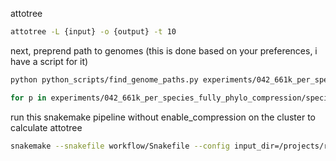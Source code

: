 attotree

```bash
attotree -L {input} -o {output} -t 10
```

next, preprend path to genomes (this is done based on your preferences, i have a script for it)

```bash
python python_scripts/find_genome_paths.py experiments/042_661k_per_species_fully_phylo_compression/species_clusters/dustbins.txt ~/data/661k/gziped_full/ experiments/042_661k_per_species_fully_phylo_compression/species_clusters_with_path/dustbins.txt --is_text
```

```bash
for p in experiments/042_661k_per_species_fully_phylo_compression/species_clusters/fewer_than_10k/*.txt; do python python_scripts/find_genome_paths.py "$p" ~/data/661k/gziped_full/ experiments/042_661k_per_species_fully_phylo_compression/species_clusters_with_path/fewer_than_10k/"$(basename "$p" .txt)".txt --is_text;done
```

run this snakemake pipeline without enable_compression on the cluster to calculate attotree

```bash
snakemake --snakefile workflow/Snakefile --config input_dir=/projects/reall/tam/data/661k/species_clusters/fewer_than_10k/ output_dir=/projects/reall/tam/data/661k/species_clusters/misc/ enable_compression=False --cores 50
```